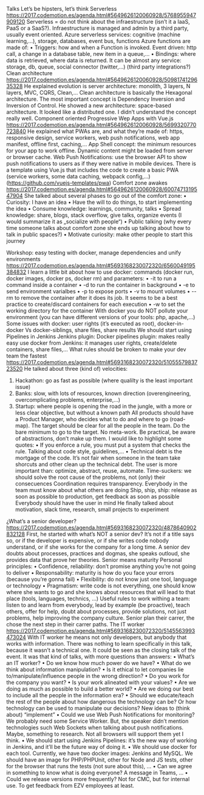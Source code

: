 Talks
Let’s be hipsters, let’s think Serverless
https://2017.codemotion.es/agenda.html#5649626120060928/5768955947909120 
Serverless = do not think about the infraestructure (isn’t it a IaaS, PaaS or a SaaS?). Infraestructure is managed and admin by a third party, usually event oriented.
Azure serverless services: cognitive (machine learning,...), storage, databases, event bus, functions
Azure functions are made of:
•	Triggers: how and when a Function is invoked. Event driven: http call, a change in a database table, new item in a queue,...
•	Bindings: where data is retrieved, where data is returned. It can be almost any service: storage, db, queue, social connector (twitter,...) (third party integrations?)
Clean architecture
https://2017.codemotion.es/agenda.html#5649626120060928/5098174129635328
He explained evolution is server architecture: monolith, 3 layers, N layers, MVC, CQRS, Clean,...
Clean architecture is basically the Hexagonal architecture. The most important concept is Dependency Inversion and Inversion of Control.
He showed a new architecture: space-based architecture. It looked like a distributed one. I didn’t understand the concept really well.
Component oriented Progressive Wep Apps with Vue.js
https://2017.codemotion.es/agenda.html#5649626120060928/5699320770723840
He explained what PWAs are, and what they’re made of: https, responsive design, service workers, web push notifications, web app manifest, offline first, caching,...
App Shell concept: the minimum resources for your app to work offline. Dynamic content might be loaded from server or browser cache.
Web Push Notifications: use the browser API to show push notifications to users as if they were native in mobile devices.
There is a template using Vue.js that includes the code to create a basic PWA (service workers, some data caching, webpack config,...) (https://github.com/vuejs-templates/pwa)
Comfort zone awakes
https://2017.codemotion.es/agenda.html#5649626120060928/6007471319547904
She talked about several phases to go out of the comfort zone:
•	Curiosity: I have an idea
•	Have the will to do things, to start implementing the idea
•	Consume knowledge: learnings, community, talks
•	Spread knowledge: share, blogs, stack overflow, give talks, organize events (I would summarize it as „socialize with people“)
•	Public talking (why every time someone talks about comfort zone she ends up talking about how to talk in public spaces?)
•	Motivate curiosity: make other people to start this journey

Workshop: easy testing with docker, manage dependencies and unify environments
https://2017.codemotion.es/agenda.html#5693168230072320/6560049195384832
I learn a little bit about how to use docker: commands (docker run, docker images, docker ps, docker rm) and parameters:
•	-it to run a command inside a container
•	-d to run the container in background
•	-e to send environment varialbes
•	-p to expose ports
•	-v to mount volumes
•	--rm to remove the container after it does its job. It seems to be a best practice to create/discard containers for each execution
•	-w to set the working directory for the container
With docker you do NOT pollute your environment (you can have different versions of your tools: php, apache,...)
Some issues with docker: user rights (it’s executed as root), docker-in-docker Vs docker-siblings, share files, share results
We should start using Pipelines in Jenkins
Jenkins plugin: Docker pipelines plugin: makes really easy use docker from Jenkins: it manages user rights, create/delete containers, share files,...
What rules should be broken to make your dev team the fastest
https://2017.codemotion.es/agenda.html#5693168230072320/5105557983723520
He talked about three (kind of) velocities:
1.	Hackathon: go as fast as possible (where qualilty is the least important issue)
2.	Banks: slow, with lots of resources, known direction (overengineering, overcomplicating problems, enterprise,...)
3.	Startup: where people is opening the road in the jungle, with a more or less clear objective, but without a known path
All products should have a Product Manager, who decides what to do and where to go (road-map). The target should be clear for all the people in the team.
Do the bare minimum to go to the target. No meta-work. Be practical, be aware of abstractions, don’t make up them.
I would like to highlight some quotes:
•	If you enforce a rule, you must put a system that checks the rule. Talking about code style, guidelines,...
•	Technical debt is the mortgage of the code. It’s not fair when someone in the team take shorcuts and other clean up the technical debt.
The user is more important than: optimize, abstract, reuse, automate.
Time-suckers: we should solve the root cause of the problems, not (only) their consecuences
Coordination requires transparency. Everybody in the team must know about what others are doing
Ship, ship, ship: release as soon as possible to production, get feedback as soon as possible
Everybody should have the user in mind
He finally talked about motivation, slack time, research, small projects to experiment

¿What’s  a senior developer?
https://2017.codemotion.es/agenda.html#5693168230072320/4878640902832128
First, he started with what’s NOT a senior dev? It’s not if a title says so, or if the developer is expensive, or if she writes code nobody understand, or if she works for the company for a long time.
A senior dev doubts about processes, practices and dogmas, she speaks outloud, she provides data that prove her theories.
Senior means maturity
Personal principles:
•	Confidence, reliability: don’t promise anything you’re not going to deliver
•	Responsability: maturity is how do you face your errors (because you’re gonna fail)
•	Flexibility: do not know just one tool, language or technology
•	Pragmatism: write code is not everything, one should know where she wants to go and she knows about resources that will lead to that place (tools, languages, technics, ...)
Useful rules to work withing a team: listen to and learn from everybody, lead by example (be proactive), teach others, offer for help, doubt about processes, provide solutions, not just problems, help improving the company culture.
Senior plan their carrer, the chose the next step in their carrer paths.
The IT worker
https://2017.codemotion.es/agenda.html#5693168230072320/5145563993473024
With IT worker he means not only developers, but anybody that works with information.
There was nothing to learn specifically in this talk, because it wasn’t a technical one. It could be seen as the closing talk of the event. It was that kind of talks, with more questions than answers:
•	What’s an IT worker?
•	Do we know how much power do we have?
•	What do we think about information manipulation?
•	Is it ethical to let companies lie to/manipulate/influence people in the wrong direction?
•	Do you work for the company you want?
•	Is your work alineated with your values?
•	Are we doing as much as possible to build a better world?
•	Are we doing our best to include all the people in the information era?
•	Should we educate/teach the rest of the people about how dangerous the technology can be? Or how technology can be used to manipulate our decisions?
New ideas to (think about) “implement”
•	Could we use Web Push Notifications for monitoring? We probably need some Service Worker. But, the speaker didn’t mention technologies such Web Sockets when talking about push notifications. Maybe, something to research. Not all browsers will support them yet I think.
•	We should start using Jenkins Pipelines: it’s the new way of working in Jenkins, and it’ll be the future way of doing it.
•	We should use docker for each tool. Currently, we have two docker images: Jenkins and MySQL. We should have an image for PHP/PHPUnit, other for Node and JS tests, other for the browser that runs the tests (not sure about this), …
•	Can we agree in something to know what is doing everyone? A message in Teams, …
•	Could we release versions more frequently? Not for CMC, but for internal use. To get feedback from EZV employees at least.
